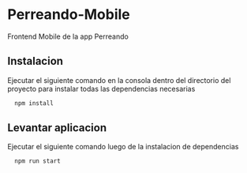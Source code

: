 
# Perreando-Mobile

Frontend Mobile de la app Perreando



## Instalacion
Ejecutar el siguiente comando en la consola dentro del directorio del proyecto para instalar todas las dependencias necesarias


```bash
  npm install 
```

## Levantar aplicacion
Ejecutar el siguiente comando luego de la instalacion de dependencias

```bash
  npm run start
```
